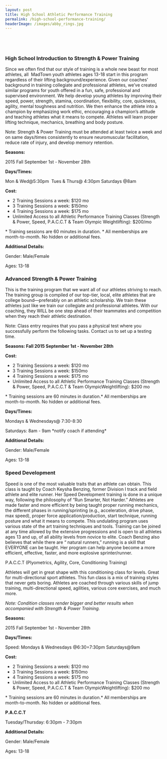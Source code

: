 ```yaml
---
layout: post
title: High School Athletic Performance Training
permalink: /high-school-performance-training/
headerImage: /images/abby_rings.jpg
---
```


## &nbsp;

### High School Introduction to Strength & Power Training

Since we often find that our style of training is a whole new beast for most athletes, all &nbsp;MadTown youth athletes ages 13-18 start in this program regardless of their lifting background/experience. Given our coaches’ background in training collegiate and professional athletes, we’ve created similar programs for youth offered in a fun, safe, professional and supervised environment. We help develop young athletes by improving their speed, power, strength, stamina, coordination, flexibility, core, quickness, agility, mental toughness and nutrition. We then enhance the athlete into a champion by emphasizing work ethic, encouraging a champion’s attitude and teaching athletes what it means to compete. Athletes will learn proper lifting technique, mechanics, breathing and body posture.

Note: Strength & Power Training must be attended at least twice a week and on same days/times consistently to ensure neuromuscular facilitation, reduce rate of injury, and develop memory retention.

**Seasons:**

2015 Fall September 1st - November 28th

**Days/Times:**

Mon & Wed@5:30pm&nbsp; Tues & Thurs@ 4:30pm Saturdays @8am

**Cost:**

* 2 Training Sessions a week: $120 mo
* 3 Training Sessions a week: $150mo
* 4 Training Sessions a week: $175 mo
* Unlimited Access to all Athletic Performance Training Classes (Strength & Power, Speed, P.A.C.C.T & Team Olympic Weightlifting): $200/mo


\* Training sessions are 60 minutes in duration. \* All memberships are month-to-month. No hidden or additional fees.

**Additional Details:**

Gender: Male/Female

Ages: 13-18

### Advanced Strength & Power Training

This is the training program that we want all of our athletes striving to reach. The training group is compiled of our top-tier, local, elite athletes that are college bound—preferably on an athletic scholarship. We train these athletes just like we train our collegiate and professional athletes. With our coaching, they WILL be one step ahead of their teammates and competition when they reach their athletic destination.

Note: Class entry requires that you pass a physical test where you successfully perform the following tasks. Contact us to set up a testing time.

**Seasons: Fall 2015 September 1st - November 28th**

**Cost:**

* 2 Training Sessions a week: $120 mo
* 3 Training Sessions a week: $150mo
* 4 Training Sessions a week: $175 mo
* Unlimited Access to all Athletic Performance Training Classes (Strength & Power, Speed, P.A.C.C.T & Team OlympicWeightlifting): $200 mo


\* Training sessions are 60 minutes in duration.\* All memberships are month-to-month. No hidden or additional fees.

**Days/Times:**

Mondays & Wednesdays@ 7:30-8:30

Saturdays: 8am - 9am \*notify coach if attending\*

**Additional Details:**

Gender: Male/Female

Ages: 13-18

### Speed Development

Speed is one of the most valuable traits that an athlete can obtain. This class is taught by Coach Keysha Benzing, former Division I track and field athlete and elite runner. Her Speed Development training is done in a unique way, following the philosophy of “Run Smarter, Not Harder.” Athletes are made faster and more efficient by being taught proper running mechanics, the different phases in running/sprinting (e.g., acceleration, drive phase, max speed), proper force application/production, start technique, running posture and what it means to compete. This undulating program uses various state of the art training techniques and tools. Training can be joined at any time allowed by the extensive progressions and is open to all athletes ages 13 and up, of all ability levels from novice to elite. Coach Benzing also believes that while there are “ natural runners,” running is a skill that EVERYONE can be taught. Her program can help anyone become a more efficient, effective, faster, and more explosive sprinter/runner.

P.A.C.C.T (Plyometrics, Agility, Core, Conditioning Training)

Athletes will get in great shape with this conditioning class for levels. Great for multi-directional sport athletes. This fun class is a mix of training styles that never gets boring. Athletes are coached through various skills of jump training, multi-directional speed, agilities, various core exercises, and much more.

*Note: Condition classes render bigger and better results when accompanied with Strength & Power Training.*

**Seasons:**

2015 Fall September 1st - November 28th

**Days/Times:**

Speed: Mondays & Wednesdays @6:30=7:30pm Saturdays@9am

**Cost:**

* 2 Training Sessions a week: $120 mo
* 3 Training Sessions a week: $150mo
* 4 Training Sessions a week: $175 mo
* Unlimited Access to all Athletic Performance Training Classes (Strength & Power, Speed, P.A.C.C.T & Team OlympicWeightlifting): $200 mo


\* Training sessions are 60 minutes in duration.\* All memberships are month-to-month. No hidden or additional fees.

**P.A.C.C.T**

Tuesday/Thursday: 6:30pm - 7:30pm

**Additional Details:**

Gender: Male/Female

Ages: 13-18